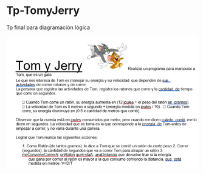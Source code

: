 # Tp-TomyJerry
Tp final para diagramación lógica 

![alt text](https://raw.githubusercontent.com/Romiluu/Tp-TomyJerry/main/TomyJerry.png)
